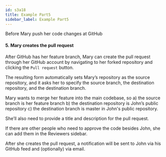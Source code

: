 ```yaml
---
id: s3a18
title: Example Part5
sidebar_label: Example Part5
---
```


Before Mary push her code changes at GitHub

#### 5. Mary creates the pull request
<!-- Pull Request: Create Pull Request -->



After GitHub has her feature branch, Mary can create the pull request through her GitHub account by navigating to her forked repository and clicking the `Pull request` button.





The resulting form automatically sets Mary’s repository as the source repository, and it asks her to specify the source branch, the destination repository, and the destination branch.

Mary wants to merge her feature into the main codebase, so a) the source branch is her feature branch
b) the destination repository is John’s public repository
c) the destination branch is master in John's public repository.

She’ll also need to provide a title and description for the pull request.

If there are other people who need to approve the code besides John, she can add them in the Reviewers sidebar.





<!-- Pull Request: github -->



After she creates the pull request, a notification will be sent to John via his GitHub feed and (optionally) via email.

